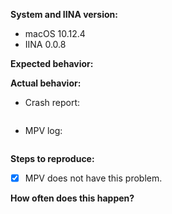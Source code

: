 <!-- Please use English, if possible. If you really feel the need to use a different language to get your point across, you may add a description in your native language to supplement your report. -->
<!-- Please also try to search for your issue to avoid it being closed as a duplicate. -->

<!-- Change these to match your system. If you're using a version compiled from source, please mention so here along with the commit you're using. -->
**System and IINA version:**

- macOS 10.12.4
- IINA 0.0.8

**Expected behavior:**


<!-- If this is feature request, please use this section to explain the rationale behind your idea and why you believe it would be beneficial. -->
**Actual behavior:**

<!-- If you're reporting a crash, please copy the stack trace below, between the backticks (you can find these in ~/Library/Logs/DiagnosticReports/; the filename should prefixed with IINA and include the crash time).  If not, feel free to delete this section. -->
- Crash report:
```

```
<!-- Please provide mpv log if applicable (if you haven't done so already, you can enable logging in Preferences > Advanced). -->
- MPV log:
```

```

<!-- N/A if this is a feature request -->
**Steps to reproduce:**


<!-- If your issue is related to playback, please check whether mpv has the same problem. If so, this might not be an issue with IINA but rather an bug with mpv. Try reporting an issue there. -->
- [x] MPV does not have this problem.


<!-- Again, N/A for feature requests -->
**How often does this happen?**
